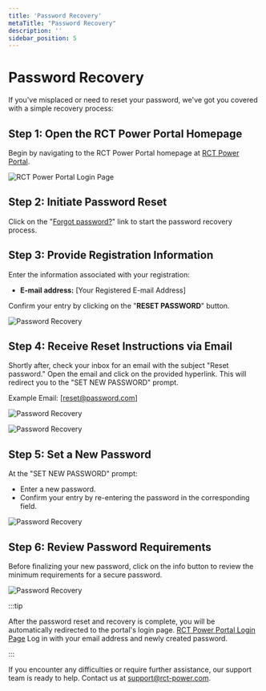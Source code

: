 ```yaml
---
title: 'Password Recovery'
metaTitle: "Password Recovery"
description: ''
sidebar_position: 5
---
```


# Password Recovery

If you've misplaced or need to reset your password, we've got you covered with a simple recovery process:

## Step 1: Open the RCT Power Portal Homepage

Begin by navigating to the RCT Power Portal homepage at [RCT Power Portal](https://rct-portal.com).

![RCT Power Portal Login Page](/img/screenshots/rct-login-page.png)

## Step 2: Initiate Password Reset

Click on the "[Forgot password?](https://rct-portal.com/password-recovery/en)" link to start the password recovery process.

## Step 3: Provide Registration Information

Enter the information associated with your registration:

- **E-mail address:** [Your Registered E-mail Address]

Confirm your entry by clicking on the "**RESET PASSWORD**" button.

![Password Recovery](/img/screenshots/password-recovery-1.png)

## Step 4: Receive Reset Instructions via Email

Shortly after, check your inbox for an email with the subject "Reset password." Open the email and click on the provided hyperlink. This will redirect you to the "SET NEW PASSWORD" prompt.

Example Email: [reset@password.com]

![Password Recovery](/img/screenshots/password-recovery-2.png)

![Password Recovery](/img/screenshots/password-recovery-3.png)

## Step 5: Set a New Password

At the "SET NEW PASSWORD" prompt:

- Enter a new password.
- Confirm your entry by re-entering the password in the corresponding field.

![Password Recovery](/img/screenshots/password-recovery-4.png)

## Step 6: Review Password Requirements

Before finalizing your new password, click on the info button to review the minimum requirements for a secure password.

![Password Recovery](/img/screenshots/password-recovery-5.png)

:::tip

After the password reset and recovery is complete, you will be automatically redirected to the portal's login page. [RCT Power Portal Login Page](https://rct-portal.com/)
Log in with your email address and newly created password.

:::

If you encounter any difficulties or require further assistance, our support team is ready to help. Contact us at [support@rct-power.com](mailto:support@rct-power.com).






